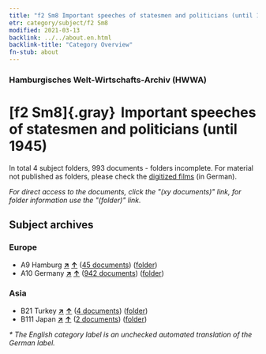 ```yaml
---
title: "f2 Sm8 Important speeches of statesmen and politicians (until 1945)"
etr: category/subject/f2 Sm8
modified: 2021-03-13
backlink: ../../about.en.html
backlink-title: "Category Overview"
fn-stub: about
---
```


### Hamburgisches Welt-Wirtschafts-Archiv (HWWA)
# [f2 Sm8]{.gray}&#8201; Important speeches of statesmen and politicians (until 1945)&#160; 





In total 4 subject folders, 993 documents - folders incomplete.
For material not published as folders, please check the [digitized films](/film/h1_sh) (in German).

_For direct access to the documents, click the "(xy documents)" link, for folder information use the "(folder)" link._

## Subject archives



### Europe

- A9 Hamburg [**&nearr;**](../../../geo/i/140905/about.en.html "Hamburg (all folders)") [**&uarr;**](../../../geo/about.en.html#A9 "Country category system") (<a href="https://pm20.zbw.eu/dfgview/sh/140905,144294" title="about: Hamburg : Important speeches of statesmen and politicians (until 1945)" target="_blank">45 documents</a>) ([folder](http://purl.org/pressemappe20/folder/sh/140905,144294))
- A10 Germany [**&nearr;**](../../../geo/i/126128/about.en.html "Germany (all folders)") [**&uarr;**](../../../geo/about.en.html#A10 "Country category system") (<a href="https://pm20.zbw.eu/dfgview/sh/126128,144294" title="about: Germany : Important speeches of statesmen and politicians (until 1945)" target="_blank">942 documents</a>) ([folder](http://purl.org/pressemappe20/folder/sh/126128,144294))

### Asia

- B21 Turkey [**&nearr;**](../../../geo/i/141111/about.en.html "Turkey (all folders)") [**&uarr;**](../../../geo/about.en.html#B21 "Country category system") (<a href="https://pm20.zbw.eu/dfgview/sh/141111,144294" title="about: Turkey : Important speeches of statesmen and politicians (until 1945)" target="_blank">4 documents</a>) ([folder](http://purl.org/pressemappe20/folder/sh/141111,144294))
- B111 Japan [**&nearr;**](../../../geo/i/141272/about.en.html "Japan (all folders)") [**&uarr;**](../../../geo/about.en.html#B111 "Country category system") (<a href="https://pm20.zbw.eu/dfgview/sh/141272,144294" title="about: Japan : Important speeches of statesmen and politicians (until 1945)" target="_blank">2 documents</a>) ([folder](http://purl.org/pressemappe20/folder/sh/141272,144294))


_* The English category label is an unchecked automated translation of the German label._

